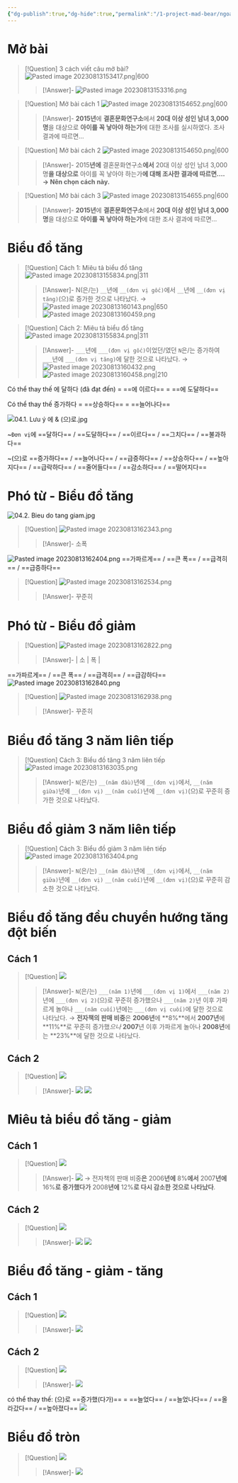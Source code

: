 ```yaml
---
{"dg-publish":true,"dg-hide":true,"permalink":"/1-project-mad-bear/ngoai-ngu/tieng-han/topik//cau-53/","hide":true,"dgPassFrontmatter":true}
---
```


# Mở bài

> [!Question] 3 cách viết câu mở bài?
![Pasted image 20230813153417.png|600](/img/user/3.%20RESOURCE/attachments/Pasted%20image%2020230813153417.png)
>> [!Answer]-
>> ![Pasted image 20230813153316.png](/img/user/3.%20RESOURCE/attachments/Pasted%20image%2020230813153316.png)
<!--SR:!2023-09-06,14,230-->


> [!Question] Mở bài cách 1
![Pasted image 20230813154652.png|600](/img/user/3.%20RESOURCE/attachments/Pasted%20image%2020230813154652.png)
>> [!Answer]-
>> **2015년**에 **결혼문화연구소**에서 **20대 이상 성인 남녀 3,000명**을 대상으로 **아이를 꼭 낳아야 하는가**에 대한 조사를 실시하였다. 조사 결과에 따르면…
<!--SR:!2023-08-31,9,226-->

> [!Question] Mở bài cách 2
![Pasted image 20230813154650.png|600](/img/user/3.%20RESOURCE/attachments/Pasted%20image%2020230813154650.png)
>> [!Answer]-
>> 2015**년에** 결혼문화연구소**에서** 20대 이상 성인 남녀 3,000명**을 대상으로** 아이를 꼭 낳아야 하는가**에 대해 조사한 결과에 따르면….**
**→ Nên chọn cách này.**
<!--SR:!2023-09-22,26,250-->

> [!Question] Mở bài cách 3
![Pasted image 20230813154655.png|600](/img/user/3.%20RESOURCE/attachments/Pasted%20image%2020230813154655.png)
>> [!Answer]-
>> **2015년**에 **결혼문화연구소**에서 **20대 이상 성인 남녀 3,000명**을 대상으로 **아이를 꼭 낳아야 하는가**에 대한 조사 결과에 따르면…
<!--SR:!2023-09-02,11,230-->

# Biểu đồ tăng

> [!Question] Cách 1: Miêu tả biểu đồ tăng
![Pasted image 20230813155834.png|311](/img/user/3.%20RESOURCE/attachments/Pasted%20image%2020230813155834.png)
>> [!Answer]-
>> N(은/는) `__`년에 `__(đơn vị gốc)`에서 `__`년에 `__(đơn vị tăng)`(으)로 증가한 것으로 나타났다.
→ ![Pasted image 20230813160143.png|650](/img/user/3.%20RESOURCE/attachments/Pasted%20image%2020230813160143.png)
![Pasted image 20230813160459.png](/img/user/3.%20RESOURCE/attachments/Pasted%20image%2020230813160459.png)
<!--SR:!2023-08-31,9,206-->

> [!Question] Cách 2: Miêu tả biểu đồ tăng
![Pasted image 20230813155834.png|311](/img/user/3.%20RESOURCE/attachments/Pasted%20image%2020230813155834.png)
>> [!Answer]-
>> `___`년에 `___(đơn vị gốc)`이었던/였던 `N`은/는 증가하여 `___`년에 `___(đơn vị tăng)`에 달한 것으로 나타났다.
→ ![Pasted image 20230813160432.png](/img/user/3.%20RESOURCE/attachments/Pasted%20image%2020230813160432.png)
![Pasted image 20230813160458.png|210](/img/user/3.%20RESOURCE/attachments/Pasted%20image%2020230813160458.png)
<!--SR:!2023-09-08,16,226-->

Có thể thay thế 에 달하다 (đã đạt đến) = ==에 이르다== = ==에 도달하다==
<!--SR:!2023-09-04,13,246!2023-09-02,10,235-->

Có thể thay thế 증가하다 = ==상승하다== = ==늘어나다==
<!--SR:!2023-08-30,7,206!2023-08-28,1,175-->

![04.1. Lưu ý 에 & (으)로.jpg](/img/user/3.%20RESOURCE/attachments/04.1.%20L%C6%B0u%20%C3%BD%20%EC%97%90%20&%20(%EC%9C%BC)%EB%A1%9C.jpg)

~`Đơn vị`에 ==달하다== / ==도달하다== / ==이르다== / ==그치다== / ==불과하다==
<!--SR:!2023-09-16,20,244!2023-08-20,2,235!2023-09-05,10,232-->

~(으)로 ==증가하다== / ==늘어나다== / ==급증하다== / ==상승하다== / ==높아지다== / ==급락하다== / ==줄어들다== / ==감소하다== / ==떨어지다==
<!--SR:!2023-09-12,17,224!2023-08-28,1,155-->


# Phó từ - Biểu đồ tăng

![04.2. Bieu do tang giam.jpg](/img/user/3.%20RESOURCE/attachments/04.2.%20Bieu%20do%20tang%20giam.jpg)

> [!Question] ![Pasted image 20230813162343.png](/img/user/3.%20RESOURCE/attachments/Pasted%20image%2020230813162343.png)
>> [!Answer]-
>> 소폭
<!--SR:!2023-09-02,11,243-->

![Pasted image 20230813162404.png](/img/user/3.%20RESOURCE/attachments/Pasted%20image%2020230813162404.png) ==가파르게== / ==큰 폭== / ==급격히== / ==급증하다==
<!--SR:!2023-09-06,14,223!2023-08-31,9,235!2023-09-07,12,232!2023-08-29,2,226-->

> [!Question] ![Pasted image 20230813162534.png](/img/user/3.%20RESOURCE/attachments/Pasted%20image%2020230813162534.png)
>> [!Answer]-
>> 꾸준히
<!--SR:!2023-09-04,13,243-->

# Phó từ - Biểu đồ giảm

> [!Question] ![Pasted image 20230813162822.png](/img/user/3.%20RESOURCE/attachments/Pasted%20image%2020230813162822.png)
>> [!Answer]-
>> | 소  | 폭  | 
<!--SR:!2023-09-01,10,242-->

 ==가파르게== / ==큰 폭== / ==급격히== / ==급감하다==
![Pasted image 20230813162840.png](/img/user/3.%20RESOURCE/attachments/Pasted%20image%2020230813162840.png)
<!--SR:!2023-08-28,6,202!2023-09-01,9,232!2023-08-28,2,226!2023-08-28,1,206-->

> [!Question] ![Pasted image 20230813162938.png](/img/user/3.%20RESOURCE/attachments/Pasted%20image%2020230813162938.png)
>> [!Answer]-
>> 꾸준히
<!--SR:!2023-09-19,24,242-->

# Biểu đồ tăng 3 năm liên tiếp

> [!Question] Cách 3: Biểu đồ tăng 3 năm liên tiếp
![Pasted image 20230813163035.png](/img/user/3.%20RESOURCE/attachments/Pasted%20image%2020230813163035.png)
>> [!Answer]-
>> `N`(은/는) `__(năm đầu)`년에 `__(đơn vị)`에서, `__(năm giữa)`년에 `__(đơn vị)` `__(năm cuối)`년에 `__(đơn vị)`(으)로 꾸준히 증가한 것으로 나타났다.
<!--SR:!2023-09-07,11,182-->

# Biểu đồ giảm 3 năm liên tiếp

> [!Question] Cách 3: Biểu đồ giảm 3 năm liên tiếp
![Pasted image 20230813163404.png](/img/user/3.%20RESOURCE/attachments/Pasted%20image%2020230813163404.png)
>> [!Answer]-
>> `N`(은/는) `__(năm đầu)`년에 `__(đơn vị)`에서, `__(năm giữa)`년에 `__(đơn vị)` `__(năm cuối)`년에 `__(đơn vị)`(으)로 꾸준히 감소한 것으로 나타났다.
<!--SR:!2023-08-30,4,202-->

# Biểu đồ tăng đều chuyển hướng tăng đột biến

## Cách 1

> [!Question] ![](https://i.imgur.com/tgFZcbn.png)
>> [!Answer]-
>> `N`(은/는) `___(năm 1)`년에 `___(đơn vị 1)`에서 `___(năm 2)`년에 `___(đơn vị 2)`(으)로 꾸준히 증가했으나 `___(năm 2)`년 이후 가파르게 놀아나 `___(năm cuối)`년에는 `___(đơn vị cuối)`에 달한 것으로 나타났다.
→ **전자책의 판매 비중**은 **2006년**에 **8%**에서 **2007년**에 **11%**로 꾸준히 증가했*으나* **2007**년 이후 가파르게 놀아나 **2008년**에는 **23%**에 달한 것으로 나타났다. <!--SR:!2023-08-28,1,206-->

## Cách 2


> [!Question] ![](https://i.imgur.com/tgFZcbn.png)
>> [!Answer]-
>> ![](https://i.imgur.com/D4DjxsY.png)
![](https://i.imgur.com/v13iM2P.png) <!--SR:!2023-08-28,1,188-->

# Miêu tả biểu đồ tăng - giảm

## Cách 1

> [!Question] ![](https://i.imgur.com/lRNKuz8.png)
>> [!Answer]-
>> ![](https://i.imgur.com/315U2kY.png)
→ 전자책의 판매 비중**은** 2006**년에** 8%**에서** 2007**년에** 16%**로 증가했다가** 2008**년에** 12%**로 다시 감소한 것으로 나타났다**.
<!--SR:!2023-08-30,4,211-->

## Cách 2
> [!Question] ![](https://i.imgur.com/lRNKuz8.png)
>> [!Answer]-
>> ![](https://i.imgur.com/4iAQTZM.png)
![](https://i.imgur.com/LRU4PFm.png) <!--SR:!2023-08-29,2,208-->


# Biểu đồ tăng - giảm - tăng

## Cách 1

> [!Question] ![](https://i.imgur.com/1DzWtuu.png)
>> [!Answer]-
>> ![](https://i.imgur.com/xcibAAw.png)
<!--SR:!2023-08-29,2,211-->

## Cách 2

> [!Question] ![](https://i.imgur.com/1DzWtuu.png)
>> [!Answer]-
>> ![](https://i.imgur.com/tYzHSaB.png) <!--SR:!2023-08-29,2,226-->



có thể thay thế: (으)로 ==증가했(다가)== = ==늘었다== / ==늘었나다== / ==올라갔다== / ==높아졌다==
![](https://i.imgur.com/HIzLa0E.jpg)
<!--SR:!2023-08-31,5,232!2023-08-29,2,226-->

# Biểu đồ tròn

> [!Question] ![](https://i.imgur.com/o51HxYV.png)
>> [!Answer]-
>> ![](https://i.imgur.com/EdVEvc0.jpg) <!--SR:!2023-08-29,2,191-->



